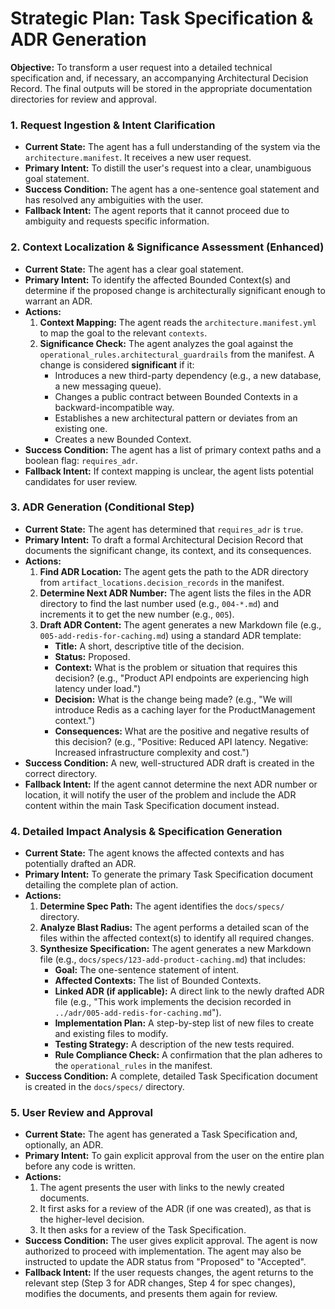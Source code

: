 # Strategic Plan: Task Specification & ADR Generation 

**Objective:** To transform a user request into a detailed technical specification and, if necessary, an accompanying Architectural Decision Record. The final outputs will be stored in the appropriate documentation directories for review and approval.

### 1. Request Ingestion & Intent Clarification

*   **Current State:** The agent has a full understanding of the system via the `architecture.manifest`. It receives a new user request.
*   **Primary Intent:** To distill the user's request into a clear, unambiguous goal statement.
*   **Success Condition:** The agent has a one-sentence goal statement and has resolved any ambiguities with the user.
*   **Fallback Intent:** The agent reports that it cannot proceed due to ambiguity and requests specific information.

### 2. Context Localization & Significance Assessment (Enhanced)

*   **Current State:** The agent has a clear goal statement.
*   **Primary Intent:** To identify the affected Bounded Context(s) and determine if the proposed change is architecturally significant enough to warrant an ADR.
*   **Actions:**
    1.  **Context Mapping:** The agent reads the `architecture.manifest.yml` to map the goal to the relevant `contexts`.
    2.  **Significance Check:** The agent analyzes the goal against the `operational_rules.architectural_guardrails` from the manifest. A change is considered **significant** if it:
        *   Introduces a new third-party dependency (e.g., a new database, a new messaging queue).
        *   Changes a public contract between Bounded Contexts in a backward-incompatible way.
        *   Establishes a new architectural pattern or deviates from an existing one.
        *   Creates a new Bounded Context.
*   **Success Condition:** The agent has a list of primary context paths and a boolean flag: `requires_adr`.
*   **Fallback Intent:** If context mapping is unclear, the agent lists potential candidates for user review.

### 3. ADR Generation (Conditional Step)

*   **Current State:** The agent has determined that `requires_adr` is `true`.
*   **Primary Intent:** To draft a formal Architectural Decision Record that documents the significant change, its context, and its consequences.
*   **Actions:**
    1.  **Find ADR Location:** The agent gets the path to the ADR directory from `artifact_locations.decision_records` in the manifest.
    2.  **Determine Next ADR Number:** The agent lists the files in the ADR directory to find the last number used (e.g., `004-*.md`) and increments it to get the new number (e.g., `005`).
    3.  **Draft ADR Content:** The agent generates a new Markdown file (e.g., `005-add-redis-for-caching.md`) using a standard ADR template:
        *   **Title:** A short, descriptive title of the decision.
        *   **Status:** Proposed.
        *   **Context:** What is the problem or situation that requires this decision? (e.g., "Product API endpoints are experiencing high latency under load.")
        *   **Decision:** What is the change being made? (e.g., "We will introduce Redis as a caching layer for the ProductManagement context.")
        *   **Consequences:** What are the positive and negative results of this decision? (e.g., "Positive: Reduced API latency. Negative: Increased infrastructure complexity and cost.")
*   **Success Condition:** A new, well-structured ADR draft is created in the correct directory.
*   **Fallback Intent:** If the agent cannot determine the next ADR number or location, it will notify the user of the problem and include the ADR content within the main Task Specification document instead.

### 4. Detailed Impact Analysis & Specification Generation

*   **Current State:** The agent knows the affected contexts and has potentially drafted an ADR.
*   **Primary Intent:** To generate the primary Task Specification document detailing the complete plan of action.
*   **Actions:**
    1.  **Determine Spec Path:** The agent identifies the `docs/specs/` directory.
    2.  **Analyze Blast Radius:** The agent performs a detailed scan of the files within the affected context(s) to identify all required changes.
    3.  **Synthesize Specification:** The agent generates a new Markdown file (e.g., `docs/specs/123-add-product-caching.md`) that includes:
        *   **Goal:** The one-sentence statement of intent.
        *   **Affected Contexts:** The list of Bounded Contexts.
        *   **Linked ADR (if applicable):** A direct link to the newly drafted ADR file (e.g., "This work implements the decision recorded in `../adr/005-add-redis-for-caching.md`").
        *   **Implementation Plan:** A step-by-step list of new files to create and existing files to modify.
        *   **Testing Strategy:** A description of the new tests required.
        *   **Rule Compliance Check:** A confirmation that the plan adheres to the `operational_rules` in the manifest.
*   **Success Condition:** A complete, detailed Task Specification document is created in the `docs/specs/` directory.

### 5. User Review and Approval

*   **Current State:** The agent has generated a Task Specification and, optionally, an ADR.
*   **Primary Intent:** To gain explicit approval from the user on the entire plan before any code is written.
*   **Actions:**
    1.  The agent presents the user with links to the newly created documents.
    2.  It first asks for a review of the ADR (if one was created), as that is the higher-level decision.
    3.  It then asks for a review of the Task Specification.
*   **Success Condition:** The user gives explicit approval. The agent is now authorized to proceed with implementation. The agent may also be instructed to update the ADR status from "Proposed" to "Accepted".
*   **Fallback Intent:** If the user requests changes, the agent returns to the relevant step (Step 3 for ADR changes, Step 4 for spec changes), modifies the documents, and presents them again for review.
